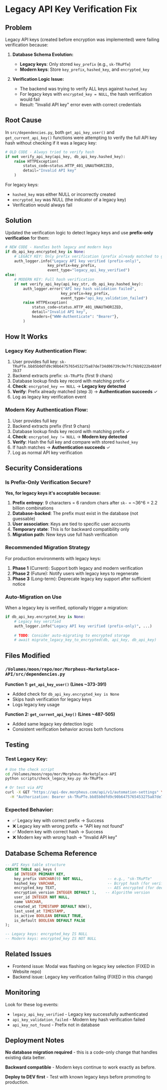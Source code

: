 # Legacy API Key Verification Fix

## Problem

Legacy API keys (created before encryption was implemented) were failing verification because:

1. **Database Schema Evolution:**
   - **Legacy keys**: Only stored `key_prefix` (e.g., `sk-TRuPTe`)
   - **Modern keys**: Store `key_prefix`, `hashed_key`, and `encrypted_key`

2. **Verification Logic Issue:**
   - The backend was trying to verify ALL keys against `hashed_key`
   - For legacy keys with `encrypted_key = NULL`, the hash verification would fail
   - Result: "Invalid API key" error even with correct credentials

## Root Cause

In `src/dependencies.py`, both `get_api_key_user()` and `get_current_api_key()` functions were attempting to verify the full API key hash without checking if it was a legacy key:

```python
# OLD CODE - Always tried to verify hash
if not verify_api_key(api_key, db_api_key.hashed_key):
    raise HTTPException(
        status_code=status.HTTP_401_UNAUTHORIZED,
        detail="Invalid API key"
    )
```

For legacy keys:
- `hashed_key` was either NULL or incorrectly created
- `encrypted_key` was NULL (the indicator of a legacy key)
- Verification would always fail

## Solution

Updated the verification logic to detect legacy keys and use **prefix-only verification** for them:

```python
# NEW CODE - Handles both legacy and modern keys
if db_api_key.encrypted_key is None:
    # LEGACY KEY: Only prefix verification (prefix already matched to get here)
    auth_logger.info("Legacy API key verified (prefix-only)",
                   key_prefix=key_prefix,
                   event_type="legacy_api_key_verified")
else:
    # MODERN KEY: Full hash verification
    if not verify_api_key(api_key_str, db_api_key.hashed_key):
        auth_logger.error("API key hash validation failed",
                         key_prefix=key_prefix,
                         event_type="api_key_validation_failed")
        raise HTTPException(
            status_code=status.HTTP_401_UNAUTHORIZED,
            detail="Invalid API key",
            headers={"WWW-Authenticate": "Bearer"},
        )
```

## How It Works

### Legacy Key Authentication Flow:
1. User provides full key: `sk-TRuPTe.bb85b0dfd9c90b6475765453275a87de734d06739c9e7fc76b9222b4bb9f3b37`
2. Backend extracts prefix: `sk-TRuPTe` (first 9 chars)
3. Database lookup finds key record with matching prefix ✓
4. **Check**: `encrypted_key == NULL` → **Legacy key detected**
5. **Verify**: Prefix already matched (step 3) → **Authentication succeeds** ✓
6. Log as legacy key verification event

### Modern Key Authentication Flow:
1. User provides full key
2. Backend extracts prefix (first 9 chars)
3. Database lookup finds key record with matching prefix ✓
4. **Check**: `encrypted_key != NULL` → **Modern key detected**
5. **Verify**: Hash the full key and compare with stored `hashed_key`
6. If hash matches → **Authentication succeeds** ✓
7. Log as normal API key verification

## Security Considerations

### Is Prefix-Only Verification Secure?

**Yes, for legacy keys it's acceptable because:**

1. **Prefix entropy**: 9 characters = 6 random chars after `sk-` = ~36^6 = 2.2 billion combinations
2. **Database-backed**: The prefix must exist in the database (not guessable)
3. **User association**: Keys are tied to specific user accounts
4. **Temporary state**: This is for backward compatibility only
5. **Migration path**: New keys use full hash verification

### Recommended Migration Strategy

For production environments with legacy keys:

1. **Phase 1** (Current): Support both legacy and modern verification
2. **Phase 2** (Future): Notify users with legacy keys to regenerate
3. **Phase 3** (Long-term): Deprecate legacy key support after sufficient notice

### Auto-Migration on Use

When a legacy key is verified, optionally trigger a migration:

```python
if db_api_key.encrypted_key is None:
    # Legacy key verified
    auth_logger.info("Legacy API key verified (prefix-only)", ...)
    
    # TODO: Consider auto-migrating to encrypted storage
    # await migrate_legacy_key_to_encrypted(db, api_key, db_api_key)
```

## Files Modified

### `/Volumes/moon/repo/mor/Morpheus-Marketplace-API/src/dependencies.py`

**Function 1: `get_api_key_user()` (Lines ~373-391)**
- Added check for `db_api_key.encrypted_key is None`
- Skips hash verification for legacy keys
- Logs legacy key usage

**Function 2: `get_current_api_key()` (Lines ~487-505)**
- Added same legacy key detection logic
- Consistent verification behavior across both functions

## Testing

### Test Legacy Key:
```bash
# Use the check script
cd /Volumes/moon/repo/mor/Morpheus-Marketplace-API
python scripts/check_legacy_key.py sk-TRuPTe

# Or test via API
curl -X GET "https://api-dev.morpheus.com/api/v1/automation-settings" \
  -H "Authorization: Bearer sk-TRuPTe.bb85b0dfd9c90b6475765453275a87de734d06739c9e7fc76b9222b4bb9f3b37"
```

### Expected Behavior:
- ✅ Legacy key with correct prefix → Success
- ❌ Legacy key with wrong prefix → "API key not found"
- ✅ Modern key with correct hash → Success  
- ❌ Modern key with wrong hash → "Invalid API key"

## Database Schema Reference

```sql
-- API Keys table structure
CREATE TABLE api_keys (
    id INTEGER PRIMARY KEY,
    key_prefix VARCHAR(9) NOT NULL,           -- e.g., "sk-TRuPTe"
    hashed_key VARCHAR,                       -- Bcrypt hash (for verification)
    encrypted_key TEXT,                       -- AES encrypted (for decryption)
    encryption_version INTEGER DEFAULT 1,    -- Algorithm version
    user_id INTEGER NOT NULL,
    name VARCHAR,
    created_at TIMESTAMP DEFAULT NOW(),
    last_used_at TIMESTAMP,
    is_active BOOLEAN DEFAULT TRUE,
    is_default BOOLEAN DEFAULT FALSE
);

-- Legacy keys: encrypted_key IS NULL
-- Modern keys: encrypted_key IS NOT NULL
```

## Related Issues

- Frontend issue: Modal was flashing on legacy key selection (FIXED in Website repo)
- Backend issue: Legacy key verification failing (FIXED in this change)

## Monitoring

Look for these log events:
- `legacy_api_key_verified` - Legacy key successfully authenticated
- `api_key_validation_failed` - Modern key hash verification failed
- `api_key_not_found` - Prefix not in database

## Deployment Notes

**No database migration required** - this is a code-only change that handles existing data better.

**Backward compatible** - Modern keys continue to work exactly as before.

**Deploy to DEV first** - Test with known legacy keys before promoting to production.
